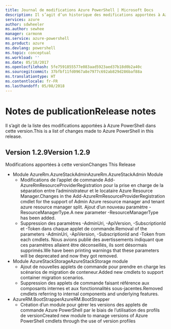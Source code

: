 ```yaml
---
title: Journal de modifications Azure PowerShell | Microsoft Docs
description: Il s’agit d’un historique des modifications apportées à Azure PowerShell dans la dernière version.
services: azure
author: sdwheeler
ms.author: sewhee
manager: carmonm
ms.service: azure-powershell
ms.product: azure
ms.devlang: powershell
ms.topic: conceptual
ms.workload: ''
ms.date: 05/18/2017
ms.openlocfilehash: 5fe7591855577e083aad5923aed37b18d0b2a40c
ms.sourcegitcommit: 37bfbf11fd0967a8e7977c692ab829d286baf88a
ms.translationtype: HT
ms.contentlocale: fr-FR
ms.lasthandoff: 05/08/2018
---
```

# <a name="release-notes"></a><span data-ttu-id="29770-103">Notes de publication</span><span class="sxs-lookup"><span data-stu-id="29770-103">Release notes</span></span>

<span data-ttu-id="29770-104">Il s’agit de la liste des modifications apportées à Azure PowerShell dans cette version.</span><span class="sxs-lookup"><span data-stu-id="29770-104">This is a list of changes made to Azure PowerShell in this release.</span></span>

## <a name="version-129"></a><span data-ttu-id="29770-105">Version 1.2.9</span><span class="sxs-lookup"><span data-stu-id="29770-105">Version 1.2.9</span></span>

<span data-ttu-id="29770-106">Modifications apportées à cette version</span><span class="sxs-lookup"><span data-stu-id="29770-106">Changes This Release</span></span>

* <span data-ttu-id="29770-107">Module AzureRm.AzureStackAdmin</span><span class="sxs-lookup"><span data-stu-id="29770-107">AzureRm.AzureStackAdmin Module</span></span>
    + <span data-ttu-id="29770-108">Modifications de l’applet de commande Add-AzureRmResourceProviderRegistration pour la prise en charge de la séparation entre l’administrateur et le locataire Azure Resource Manager.</span><span class="sxs-lookup"><span data-stu-id="29770-108">Changes in the Add-AzureRmResourceProviderRegistration cmdlet for the support of Admin Azure resource manager and tenant azure resource manager split.</span></span> <span data-ttu-id="29770-109">Ajout d’un nouveau paramètre -ResourceManagerType.</span><span class="sxs-lookup"><span data-stu-id="29770-109">A new parameter -ResourceManagerType has been added.</span></span>
    + <span data-ttu-id="29770-110">Suppression des paramètres -AdminUri, -ApiVersion, -SubscriptionId et -Token dans chaque applet de commande.</span><span class="sxs-lookup"><span data-stu-id="29770-110">Removal of the parameters -AdminUri, -ApiVersion, -SubscriptionId and -Token from each cmdlets.</span></span> <span data-ttu-id="29770-111">Nous avions publié des avertissements indiquant que ces paramètres allaient être déconseillés, ils sont désormais supprimés.</span><span class="sxs-lookup"><span data-stu-id="29770-111">We have been printing warnings that these parameters will be deprecated and now they got removed.</span></span>
* <span data-ttu-id="29770-112">Module AzureStackStorage</span><span class="sxs-lookup"><span data-stu-id="29770-112">AzureStackStorage module</span></span>
    + <span data-ttu-id="29770-113">Ajout de nouvelles applets de commande pour prendre en charge les scénarios de migration de conteneur.</span><span class="sxs-lookup"><span data-stu-id="29770-113">Added new cmdlets to support container migration scenarios.</span></span>
    + <span data-ttu-id="29770-114">Suppression des applets de commande faisant référence aux composants internes et aux fonctionnalités sous-jacentes.</span><span class="sxs-lookup"><span data-stu-id="29770-114">Removed cmdlets referring to internal components and underlying features.</span></span>
* <span data-ttu-id="29770-115">AzureRM.BootStrapper</span><span class="sxs-lookup"><span data-stu-id="29770-115">AzureRM.BootStrapper</span></span>
    + <span data-ttu-id="29770-116">Création d’un module pour gérer les versions des applets de commande Azure PowerShell par le biais de l’utilisation des profils de version</span><span class="sxs-lookup"><span data-stu-id="29770-116">Created new module to manage versions of Azure PowerShell cmdlets through the use of version profiles</span></span>
